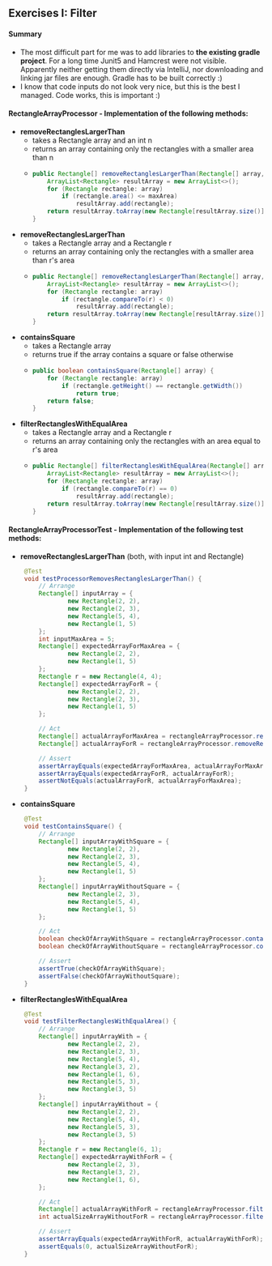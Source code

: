 ## Exercises I: Filter

#### Summary
* The most difficult part for me was to add libraries to **the existing gradle project**. 
For a long time Junit5 and Hamcrest were not visible. 
Apparently neither getting them directly via IntelliJ, nor downloading and linking jar files are enough. 
Gradle has to be built correctly :)
* I know that code inputs do not look very nice, but this is the best I managed. 
Code works, this is important :)

#### RectangleArrayProcessor - Implementation of the following methods:
* **removeRectanglesLargerThan**
  * takes a Rectangle array and an int n 
  * returns an array containing only the rectangles with a smaller area than n  
  * ```java
    public Rectangle[] removeRectanglesLargerThan(Rectangle[] array, int maxArea) {
        ArrayList<Rectangle> resultArray = new ArrayList<>();
        for (Rectangle rectangle: array)
            if (rectangle.area() <= maxArea)
                resultArray.add(rectangle);
        return resultArray.toArray(new Rectangle[resultArray.size()]);
    }
    ```
* **removeRectanglesLargerThan**
  * takes a Rectangle array and a Rectangle r
  * returns an array containing only the rectangles with a smaller area than r's area
  * ```java
    public Rectangle[] removeRectanglesLargerThan(Rectangle[] array, Rectangle r) {
        ArrayList<Rectangle> resultArray = new ArrayList<>();
        for (Rectangle rectangle: array)
            if (rectangle.compareTo(r) < 0)
                resultArray.add(rectangle);
        return resultArray.toArray(new Rectangle[resultArray.size()]);
    }
    ```
* **containsSquare** 
  * takes a Rectangle array
  * returns true if the array contains a square or false otherwise
  * ```java
    public boolean containsSquare(Rectangle[] array) {
        for (Rectangle rectangle: array)
            if (rectangle.getHeight() == rectangle.getWidth())
                return true;
        return false;
    }
    ```
* **filterRectanglesWithEqualArea**
  * takes a Rectangle array and a Rectangle r
  * returns an array containing only the rectangles with an area equal to r's area
  * ```java
    public Rectangle[] filterRectanglesWithEqualArea(Rectangle[] array, Rectangle r) {
        ArrayList<Rectangle> resultArray = new ArrayList<>();
        for (Rectangle rectangle: array)
            if (rectangle.compareTo(r) == 0)
                resultArray.add(rectangle);
        return resultArray.toArray(new Rectangle[resultArray.size()]);
    }
    ```

#### RectangleArrayProcessorTest - Implementation of the following test methods:
* **removeRectanglesLargerThan** (both, with input int and Rectangle)
   ```java
    @Test
    void testProcessorRemovesRectanglesLargerThan() {
        // Arrange
        Rectangle[] inputArray = {
                new Rectangle(2, 2),
                new Rectangle(2, 3),
                new Rectangle(5, 4),
                new Rectangle(1, 5)
        };
        int inputMaxArea = 5;
        Rectangle[] expectedArrayForMaxArea = {
                new Rectangle(2, 2),
                new Rectangle(1, 5)
        };
        Rectangle r = new Rectangle(4, 4);
        Rectangle[] expectedArrayForR = {
                new Rectangle(2, 2),
                new Rectangle(2, 3),
                new Rectangle(1, 5)
        };

        // Act
        Rectangle[] actualArrayForMaxArea = rectangleArrayProcessor.removeRectanglesLargerThan(inputArray, inputMaxArea);
        Rectangle[] actualArrayForR = rectangleArrayProcessor.removeRectanglesLargerThan(inputArray, r);

        // Assert
        assertArrayEquals(expectedArrayForMaxArea, actualArrayForMaxArea);
        assertArrayEquals(expectedArrayForR, actualArrayForR);
        assertNotEquals(actualArrayForR, actualArrayForMaxArea);
    }
    ```
* **containsSquare** 
   ```java
    @Test
    void testContainsSquare() {
        // Arrange
        Rectangle[] inputArrayWithSquare = {
                new Rectangle(2, 2),
                new Rectangle(2, 3),
                new Rectangle(5, 4),
                new Rectangle(1, 5)
        };
        Rectangle[] inputArrayWithoutSquare = {
                new Rectangle(2, 3),
                new Rectangle(5, 4),
                new Rectangle(1, 5)
        };

        // Act
        boolean checkOfArrayWithSquare = rectangleArrayProcessor.containsSquare(inputArrayWithSquare);
        boolean checkOfArrayWithoutSquare = rectangleArrayProcessor.containsSquare(inputArrayWithoutSquare);

        // Assert
        assertTrue(checkOfArrayWithSquare);
        assertFalse(checkOfArrayWithoutSquare);
    }
    ```
* **filterRectanglesWithEqualArea**
   ```java
    @Test
    void testFilterRectanglesWithEqualArea() {
        // Arrange
        Rectangle[] inputArrayWith = {
                new Rectangle(2, 2),
                new Rectangle(2, 3),
                new Rectangle(5, 4),
                new Rectangle(3, 2),
                new Rectangle(1, 6),
                new Rectangle(5, 3),
                new Rectangle(3, 5)
        };
        Rectangle[] inputArrayWithout = {
                new Rectangle(2, 2),
                new Rectangle(5, 4),
                new Rectangle(5, 3),
                new Rectangle(3, 5)
        };
        Rectangle r = new Rectangle(6, 1);
        Rectangle[] expectedArrayWithForR = {
                new Rectangle(2, 3),
                new Rectangle(3, 2),
                new Rectangle(1, 6),
        };

        // Act
        Rectangle[] actualArrayWithForR = rectangleArrayProcessor.filterRectanglesWithEqualArea(inputArrayWith, r);
        int actualSizeArrayWithoutForR = rectangleArrayProcessor.filterRectanglesWithEqualArea(inputArrayWithout, r).length;

        // Assert
        assertArrayEquals(expectedArrayWithForR, actualArrayWithForR);
        assertEquals(0, actualSizeArrayWithoutForR);
    }
    ```

